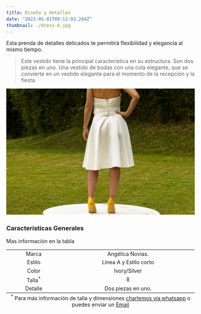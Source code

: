 ```yaml
---
title: Diseño y detalles
date: "2023-05-01T09:12:03.284Z"
thumbnail: ./dress-6.jpg
---
```


Esta prenda de detalles delicados te permitirá flexibilidad y elegancia al mismo tiempo.

> Este vestido tiene la principal característica en su estructura. Son dos piezas en uno. Una vestido de bodas con una cola elegante, que se convierte en un vestido elegante para el momento de la recepción y la fiesta.

<div class="kg-card kg-image-card kg-width-full">

![Detalles](./dress-4.jpg)

</div>

### Características Generales

Mas información en la tabla

<table style="text-align:center">
<!-- <thead>
  <tr>
    <th>Sección</th>
    <th>Descripción</th>
    <th>Min - Max</th>
  </tr>
</thead> -->
<tbody>
  <tr>
    <td>Marca</td>
    <td>Angélica Novias.</td>
  </tr>
  <tr>
    <td>Estilo</td>
    <td>Línea A y Estilo corto</td>
  </tr>
  <tr>
    <td>Color</td>
    <td>Ivory/Silver</td>
  </tr>
  <tr>
    <td>Talla<sup>*</sup></td>
    <td>8</td>
  </tr>
  <tr>
    <td>Detalle</td>
    <td>Dos piezas en uno.</td>
  </tr>
</tbody>
<tfoot>
  <tr>
    <td colSpan =2 ><sup>* </sup>Para más información de talla y dimensiones <a href="https://api.whatsapp.com/send?phone=593992555439&text=Acerca%20del%20vestido%20de%20novia..."title="chateamos por whatsapp"
      target="_blank"
      rel="noopener noreferrer">charlemos vía whatsapp</a> o puedes enviar un <a
      href="mailto:majose0704@hotmail.com"
      title="Envíame un email"
      target="_blank"
      rel="noopener noreferrer"
    >
      Email
    </a></td>
  </tr>
</tfoot>
</table>
